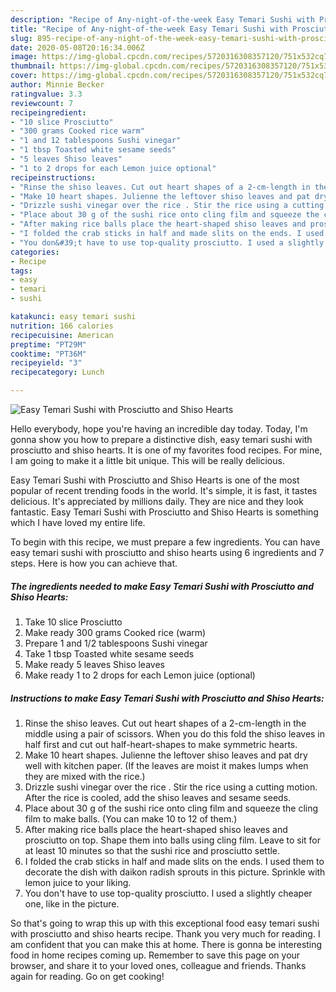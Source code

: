 ```yaml
---
description: "Recipe of Any-night-of-the-week Easy Temari Sushi with Prosciutto and Shiso Hearts"
title: "Recipe of Any-night-of-the-week Easy Temari Sushi with Prosciutto and Shiso Hearts"
slug: 895-recipe-of-any-night-of-the-week-easy-temari-sushi-with-prosciutto-and-shiso-hearts
date: 2020-05-08T20:16:34.006Z
image: https://img-global.cpcdn.com/recipes/5720316308357120/751x532cq70/easy-temari-sushi-with-prosciutto-and-shiso-hearts-recipe-main-photo.jpg
thumbnail: https://img-global.cpcdn.com/recipes/5720316308357120/751x532cq70/easy-temari-sushi-with-prosciutto-and-shiso-hearts-recipe-main-photo.jpg
cover: https://img-global.cpcdn.com/recipes/5720316308357120/751x532cq70/easy-temari-sushi-with-prosciutto-and-shiso-hearts-recipe-main-photo.jpg
author: Minnie Becker
ratingvalue: 3.3
reviewcount: 7
recipeingredient:
- "10 slice Prosciutto"
- "300 grams Cooked rice warm"
- "1 and 12 tablespoons Sushi vinegar"
- "1 tbsp Toasted white sesame seeds"
- "5 leaves Shiso leaves"
- "1 to 2 drops for each Lemon juice optional"
recipeinstructions:
- "Rinse the shiso leaves. Cut out heart shapes of a 2-cm-length in the middle using a pair of scissors. When you do this fold the shiso leaves in half first and cut out half-heart-shapes to make symmetric hearts."
- "Make 10 heart shapes. Julienne the leftover shiso leaves and pat dry well with kitchen paper. (If the leaves are moist it makes lumps when they are mixed with the rice.)"
- "Drizzle sushi vinegar over the rice . Stir the rice using a cutting motion. After the rice is cooled, add the shiso leaves and sesame seeds."
- "Place about 30 g of the sushi rice onto cling film and squeeze the cling film to make balls. (You can make 10 to 12 of them.)"
- "After making rice balls place the heart-shaped shiso leaves and prosciutto on top. Shape them into balls using cling film. Leave to sit for at least 10 minutes so that the sushi rice and prosciutto settle."
- "I folded the crab sticks in half and made slits on the ends. I used them to decorate the dish with daikon radish sprouts in this picture. Sprinkle with lemon juice to your liking."
- "You don&#39;t have to use top-quality prosciutto. I used a slightly cheaper one, like in the picture."
categories:
- Recipe
tags:
- easy
- temari
- sushi

katakunci: easy temari sushi 
nutrition: 166 calories
recipecuisine: American
preptime: "PT29M"
cooktime: "PT36M"
recipeyield: "3"
recipecategory: Lunch

---
```



![Easy Temari Sushi with Prosciutto and Shiso Hearts](https://img-global.cpcdn.com/recipes/5720316308357120/751x532cq70/easy-temari-sushi-with-prosciutto-and-shiso-hearts-recipe-main-photo.jpg)

Hello everybody, hope you're having an incredible day today. Today, I'm gonna show you how to prepare a distinctive dish, easy temari sushi with prosciutto and shiso hearts. It is one of my favorites food recipes. For mine, I am going to make it a little bit unique. This will be really delicious.

Easy Temari Sushi with Prosciutto and Shiso Hearts is one of the most popular of recent trending foods in the world. It's simple, it is fast, it tastes delicious. It's appreciated by millions daily. They are nice and they look fantastic. Easy Temari Sushi with Prosciutto and Shiso Hearts is something which I have loved my entire life.




To begin with this recipe, we must prepare a few ingredients. You can have easy temari sushi with prosciutto and shiso hearts using 6 ingredients and 7 steps. Here is how you can achieve that.

<!--inarticleads1-->

##### The ingredients needed to make Easy Temari Sushi with Prosciutto and Shiso Hearts:

1. Take 10 slice Prosciutto
1. Make ready 300 grams Cooked rice (warm)
1. Prepare 1 and 1/2 tablespoons Sushi vinegar
1. Take 1 tbsp Toasted white sesame seeds
1. Make ready 5 leaves Shiso leaves
1. Make ready 1 to 2 drops for each Lemon juice (optional)




<!--inarticleads2-->

##### Instructions to make Easy Temari Sushi with Prosciutto and Shiso Hearts:

1. Rinse the shiso leaves. Cut out heart shapes of a 2-cm-length in the middle using a pair of scissors. When you do this fold the shiso leaves in half first and cut out half-heart-shapes to make symmetric hearts.
1. Make 10 heart shapes. Julienne the leftover shiso leaves and pat dry well with kitchen paper. (If the leaves are moist it makes lumps when they are mixed with the rice.)
1. Drizzle sushi vinegar over the rice . Stir the rice using a cutting motion. After the rice is cooled, add the shiso leaves and sesame seeds.
1. Place about 30 g of the sushi rice onto cling film and squeeze the cling film to make balls. (You can make 10 to 12 of them.)
1. After making rice balls place the heart-shaped shiso leaves and prosciutto on top. Shape them into balls using cling film. Leave to sit for at least 10 minutes so that the sushi rice and prosciutto settle.
1. I folded the crab sticks in half and made slits on the ends. I used them to decorate the dish with daikon radish sprouts in this picture. Sprinkle with lemon juice to your liking.
1. You don&#39;t have to use top-quality prosciutto. I used a slightly cheaper one, like in the picture.




So that's going to wrap this up with this exceptional food easy temari sushi with prosciutto and shiso hearts recipe. Thank you very much for reading. I am confident that you can make this at home. There is gonna be interesting food in home recipes coming up. Remember to save this page on your browser, and share it to your loved ones, colleague and friends. Thanks again for reading. Go on get cooking!
